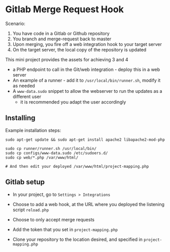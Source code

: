 # Gitlab Merge Request Hook

Scenario:

1. You have code in a Gitlab or Github repository
2. You branch and merge-request back to master
3. Upon merging, you fire off a web integration hook to your target server
4. On the target server, the local copy of the repository is updated

This mini project provides the assets for achieving 3 and 4

* a PHP endpoint to call in the Git/web integration - deploy this in a web server
* An example of a runner - add it to `/usr/local/bin/runner.sh`, modify it as needed
* A `www-data.sudo` snippet to allow the webserver to run the updates as a different user
    * it is recommended you adapt the user accordingly

## Installing

Example installation steps:

    sudo apt-get update && sudo apt-get install apache2 libapache2-mod-php

    sudo cp runner/runner.sh /usr/local/bin/
    sudo cp configs/www-data.sudo /etc/sudoers.d/
    sudo cp web/*.php /var/www/html/

    # And then edit your deployed /var/www/html/project-mapping.php

## Gitlab setup

* In your project, go to `Settings > Integrations`

* Choose to add a web hook, at the URL where you deployed the listening script `reload.php`

* Choose to only accept merge requests

* Add the token that you set in `project-mapping.php`

* Clone your repository to the location desired, and specified in `project-mapping.php`
